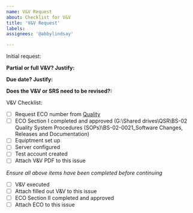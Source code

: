 ```yaml
---
name: V&V Request
about: Checklist for V&V
title: 'V&V Request'
labels: 
assignees: '@abbylindsay'

---
```

Initial request:

**Partial or full V&V? Justify:**

**Due date? Justify:**

**Does the V&V or SRS need to be revised?:**


V&V Checklist:
- [ ] Request ECO number from [Quality](mailto:quality@biosensics.com)
- [ ] ECO Section I completed and approved (G:\Shared drives\QSR\BS-02 Quality System Procedures (SOPs)\BS-02-0021_Software Changes, Releases and Documentation)
- [ ] Equiptment set up
- [ ] Server configured
- [ ] Test account created
- [ ] Attach V&V PDF to this issue

*Ensure all above items have been completed before continuing*
- [ ] V&V executed
- [ ] Attach filled out V&V to this issue
- [ ] ECO Section II completed and approved
- [ ] Attach ECO to this issue
